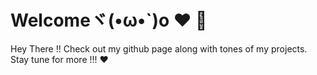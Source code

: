 # Welcomeヾ(•ω•`)o ❤ 🎂

Hey There !! Check out my github page along with tones of my projects. Stay tune for more !!! ❤
